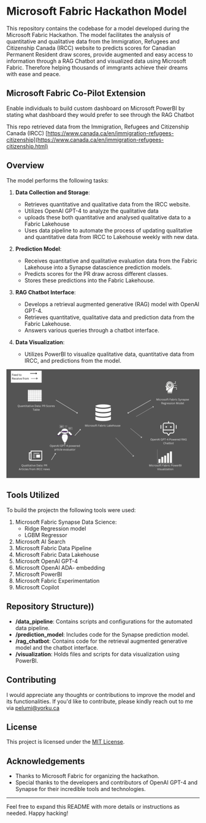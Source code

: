 # Microsoft Fabric Hackathon Model

This repository contains the codebase for a model developed during the Microsoft Fabric Hackathon. The model facilitates the analysis of quantitative and qualitative data from the Immigration, Refugees and Citizenship Canada (IRCC) website to predicts scores for Canadian Permanent Resident draw scores, provide augmented and easy access to information through a RAG Chatbot and visualized data using Microsoft Fabric. Therefore helping thousands of immgrants achieve their dreams with ease and peace. 

## Microsoft Fabric Co-Pilot Extension

Enable individuals to build custom dashboard on Microsoft PowerBI by stating what dashboard they would prefer to see through the RAG Chatbot

This repo retrieved data from the Immigration, Refugees and Citizenship Canada (IRCC)
[https://www.canada.ca/en/immigration-refugees-citizenship](https://www.canada.ca/en/immigration-refugees-citizenship.html)

## Overview

The model performs the following tasks:

1. **Data Collection and Storage**:
    - Retrieves quantitative and qualitative data from the IRCC website.
    - Utilizes OpenAI GPT-4 to analyze the qualitative data
    - uploads these both quantitative and analysed qualitative data to a Fabric Lakehouse
    - Uses data pipeline to automate the process of updating qualitative and quantitative data from IRCC to Lakehouse weekly
      with new data.

2. **Prediction Model**:
    - Receives quantitative and qualitative evaluation data from the Fabric Lakehouse into a Synapse datascience prediction models.
    - Predicts scores for the PR draw across different classes.
    - Stores these predictions into the Fabric Lakehouse.

3. **RAG Chatbot Interface**:
    - Develops a retrieval augmented generative (RAG) model with OpenAI GPT-4.
    - Retrieves quantitative, qualitative data and prediction data from the Fabric Lakehouse.
    - Answers various queries through a chatbot interface.

4. **Data Visualization**:
    - Utilizes PowerBI to visualize qualitative data, quantitative data from IRCC, and predictions from the model.
  
![Model Architecture](https://github.com/Pelumioluwa/Microsoft-Fabric-Hackathon/blob/main/PR%20Quantitative%20Data%20PR%20Scores%20Table.jpg)

## Tools Utilized

To build the projectn the following tools were used:

1. Microsoft Fabric Synapse Data Science:
   - Ridge Regression model
   - LGBM Regressor
2. Microsoft AI Search
3. Microsoft Fabric Data Pipeline
4. Microsoft Fabric Data Lakehouse
5. Microsoft OpenAI GPT-4
6. Microsoft OpenAI ADA- embedding
7. Microsoft PowerBI
8. Microsoft Fabric Experimentation
9. Microsoft Copilot

## Repository Structure))
- **/data_pipeline**: Contains scripts and configurations for the automated data pipeline.
- **/prediction_model**: Includes code for the Synapse prediction model.
- **/rag_chatbot**: Contains code for the retrieval augmented generative model and the chatbot interface.
- **/visualization**: Holds files and scripts for data visualization using PowerBI.

## Contributing

I would appreciate any thoughts or contributions to improve the model and its functionalities. If you'd like to contribute, please kindly reach out to me via pelumi@yorku.ca


## License

This project is licensed under the [MIT License](LICENSE).

## Acknowledgements

- Thanks to Microsoft Fabric for organizing the hackathon.
- Special thanks to the developers and contributors of OpenAI GPT-4 and Synapse for their incredible tools and technologies.

---

Feel free to expand this README with more details or instructions as needed. Happy hacking!
